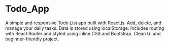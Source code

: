 # Todo_App
A simple and responsive Todo List app built with React.js. Add, delete, and manage your daily tasks. Data is stored using localStorage. Includes routing with React Router and styled using inline CSS and Bootstrap. Clean UI and beginner-friendly project.
